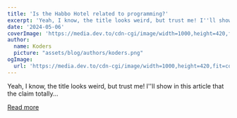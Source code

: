 ```yaml
---
title: 'Is the Habbo Hotel related to programming?'
excerpt: 'Yeah, I know, the title looks weird, but trust me! I''ll show in this article that the claim totally...'
date: '2024-05-06'
coverImage: 'https://media.dev.to/cdn-cgi/image/width=1000,height=420,fit=cover,gravity=auto,format=auto/https%3A%2F%2Fdev-to-uploads.s3.amazonaws.com%2Fuploads%2Farticles%2F2dnjkdzxnqu3qw1wx0rl.png'
author:
  name: Koders
  picture: "assets/blog/authors/koders.png"
ogImage:
  url: 'https://media.dev.to/cdn-cgi/image/width=1000,height=420,fit=cover,gravity=auto,format=auto/https%3A%2F%2Fdev-to-uploads.s3.amazonaws.com%2Fuploads%2Farticles%2F2dnjkdzxnqu3qw1wx0rl.png'
---
```


Yeah, I know, the title looks weird, but trust me! I''ll show in this article that the claim totally...

[Read more](https://dev.to/moovhe4rt/is-the-habbo-hotel-related-to-programming-fgp)
